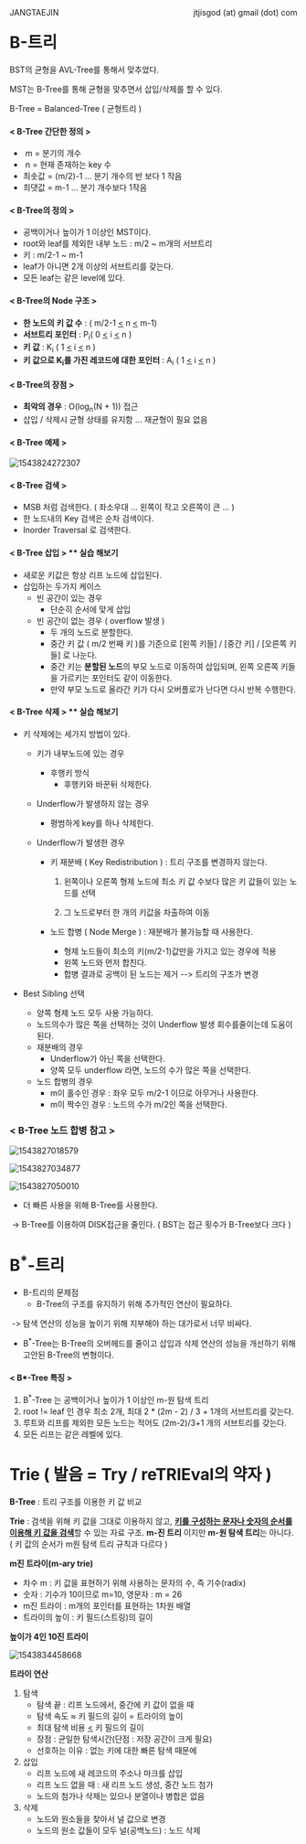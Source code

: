 <div>
    <div style="float:left">
        JANGTAEJIN
    </div>
    <div style="float:right">
        jtjisgod (at) gmail (dot) com
    </div>
</div>

# B-트리

BST의 균형을 AVL-Tree를 통해서 맞추었다.

MST는 B-Tree를 통해 균형을 맞추면서 삽입/삭제를 할 수 있다.

B-Tree = Balanced-Tree ( 균형트리 )

#### < B-Tree 간단한 정의 >

- ​       m = 분기의 개수
- ​        n = 현재 존재하는 key 수
- 최솟값 = (m/2)-1 ... 분기 개수의 반 보다 1 작음
- 최댓값 = m-1       ... 분기 개수보다 1작음

#### < B-Tree의 정의 >

- 공백이거나 높이가 1 이상인 MST이다.
- root와 leaf를 제외한 내부 노드 : m/2 ~ m개의 서브트리
- 키 : m/2-1 ~ m-1
- leaf가 아니면 2개 이상의 서브트리를 갖는다.
- 모든 leaf는 같은 level에 있다.

#### < B-Tree의 Node 구조 >

- **한 노드의 키 값 수**  : ( m/2-1 <u><</u> n <u><</u> m-1)
- **서브트리 포인터** : P<sub>i</sub>( 0 <u><</u> i <u><</u> n )
- **키 값** : K<sub>i</sub> ( 1 <u><</u> i <u><</u> n )
- **키 값으로 K<sub>i</sub>를 가진 레코드에 대한 포인터** : A<sub>i</sub> ( 1 <u><</u> i <u><</u> n )

#### < B-Tree의 장점 >

- **최악의 경우** : O(log<sub>n</sub>(N + 1)) 접근
- 삽입 / 삭제시 균형 상태를 유지함 ... 재균형이 필요 없음

#### < B-Tree 예제 >

![1543824272307](/home/jtjisgod/.config/Typora/typora-user-images/1543824272307.png)



#### < B-Tree 검색 >

- MSB 처럼 검색한다. ( 좌소우대 ... 왼쪽이 작고 오른쪽이 큰 ... )
- 한 노드내의 Key 검색은 순차 검색이다.
- Inorder Traversal 로 검색한다.

#### < B-Tree 삽입 > ** 실습 해보기

- 새로운 키값은 항상 리프 노드에 삽입된다.
- 삽입하는 두가지 케이스
  - 빈 공간이 있는 경우
    - 단순히 순서에 맞게 삽입
  - 빈 공간이 없는 경우 ( overflow 발생 )
    - 두 개의 노드로 분할한다.
    - 중간 키 값 ( m/2 번째 키 )를 기준으로 [왼쪽 키들] / [중간 키] / [오른쪽 키들] 로 나눈다.
    - 중간 키는 **분할된 노드**의 부모 노드로 이동하여 삽입되며, 왼쪽 오른쪽 키들을 가르키는 포인터도 같이 이동한다.
    - 만약 부모 노드로 올라간 키가 다시 오버플로가 난다면 다시 반복 수행한다.

#### < B-Tree 삭제 > ** 실습 해보기

- 키 삭제에는 세가지 방법이 있다.

  - 키가 내부노드에 있는 경우

    - 후행키 방식
      - 후행키와 바꾼뒤 삭제한다.

  - Underflow가 발생하지 않는 경우

    - 평범하게 key를 하나 삭제한다.

  - Underflow가 발생한 경우

    - 키 재분배 ( Key Redistribution ) : 트리 구조를 변경하지 않는다.

      1. 왼쪽이나 오른쪽 형제 노드에 최소 키 값 수보다 많은 키 값들이 있는 노드를 선택

      2. 그 노드로부터 한 개의 키값을 차출하여 이동

    - 노드 합병 ( Node Merge ) : 재분배가 불가능할 때 사용한다.

      - 형제 노드들이 최소의 키(m/2-1)값만을 가지고 있는 경우에 적용
      - 왼쪽 노드와 먼저 합친다.
      - 합병 결과로 공백이 된 노드는 제거 --> 트리의 구조가 변경

- Best Sibling 선택

  - 양쪽 형제 노드 모두 사용 가능하다.
  - 노드의수가 많은 쪽을 선택하는 것이 Underflow 발생 회수를줄이는데 도움이 된다.
  - 재분배의 경우
    - Underflow가 아닌 쪽을 선택한다.
    - 양쪽 모두 underflow 라면, 노드의 수가 많은 쪽을 선택한다.
  - 노드 합병의 경우
    - m이 홀수인 경우 : 좌우 모두 m/2-1 이므로 아무거나 사용한다.
    - m이 짝수인 경우 : 노드의 수가 m/2인 쪽을 선택한다.

### < B-Tree 노드 합병 참고 >

![1543827018579](/home/jtjisgod/.config/Typora/typora-user-images/1543827018579.png)

![1543827034877](/home/jtjisgod/.config/Typora/typora-user-images/1543827034877.png)

![1543827050010](/home/jtjisgod/.config/Typora/typora-user-images/1543827050010.png)



- 더 빠른 사용을 위해 B-Tree를 사용한다.

​	-> B-Tree를 이용하여 DISK접근을 줄인다. ( BST는 접근 횟수가 B-Tree보다 크다 )



# B<sup>*</sup>-트리

- B-트리의 문제점 
  - B-Tree의 구조를 유지하기 위해 추가적인 연산이 필요하다.

​	      -> 탐색 연산의 성능을 높이기 위해 지부해야 하는 대가로서 너무 비싸다.

- B<sup>*</sup>-Tree는  B-Tree의 오버헤드를 줄이고 삽입과 삭제 연산의 성능을 개선하기 위해 고안된 B-Tree의 변형이다.

#### < B*-Tree 특징 >

1. B<sup>*</sup>-Tree 는 공백이거나 높이가 1 이상인 m-원 탐색 트리
2. root != leaf 인 경우 최소 2개, 최대 2 * (2m - 2) / 3 + 1개의 서브트리를 갖는다. 
3. 루트와 리프를 제외한 모든 노드는 적어도 (2m-2)/3+1 개의 서브트리를 갖는다.
4. 모든 리프는 같은 레벨에 있다.



# Trie ( 발음 = Try / reTRIEval의 약자 )

**B-Tree** : 트리 구조를 이용한 키 값 비교

**Trie** : 검색을 위해 키 값을 그대로 이용하지 않고, <u>**키를 구성하는 문자나 숫자의 순서를 이용해 키 값을 검색**</u>할 수 있는 자료 구조. **m-진 트리** 이지만 **m-원 탐색 트리**는 아니다. ( 키 값의 순서가 m원 탐색 트리 규칙과 다르다 )

**m진 트라이(m-ary trie)**

- 차수 m               : 키 값을 표현하기 위해 사용하는 문자의 수, 즉 기수(radix)
- 숫자                    : 기수가 10이므로 m=10, 영문자 : m = 26
- m진 트라이        : m개의 포인터를 표현하는 1차원 배열
- 트라이의 높이     : 키 필드(스트링)의 길이

**높이가 4인 10진 트라이**

![1543834458668](/home/jtjisgod/.config/Typora/typora-user-images/1543834458668.png)

**트라이 연산**

1. 탐색
   - 탐색 끝 : 리프 노드에서, 중간에 키 값이 없을 때
   - 탐색 속도 ≈ 키 필드의 길이 = 트라이의 높이
   - 최대 탐색 비용 <u><</u> 키 필드의 길이
   - 장점 : 균일한 탐색시간(단점 : 저장 공간이 크게 필요)
   - 선호하는 이유 : 없는 키에 대한 빠른 탐색 때문에
2. 삽입
   - 리프 노드에 새 레코드의 주소나 마크를 삽입
   - 리프 노드 없을 때 : 새 리프 노드 생성, 중간 노드 첨가
   - 노드의 첨가나 삭제는 있으나 분열이나 병합은 없음
3. 삭제
   - 노드와 원소들을 찾아서 널 값으로 변경
   - 노드의 원소 값들이 모두 널(공백노드) : 노드 삭제



